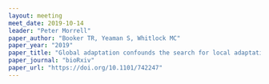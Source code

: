 ```yaml
---
layout: meeting
meet_date: 2019-10-14
leader: "Peter Morrell"
paper_author: "Booker TR, Yeaman S, Whitlock MC"
paper_year: "2019"
paper_title: "Global adaptation confounds the search for local adaptation"
paper_journal: "bioRxiv"
paper_url: "https://doi.org/10.1101/742247"
---
```


